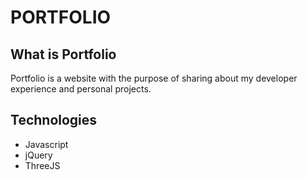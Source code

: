 # PORTFOLIO

<b><h2>What is Portfolio</h2></b>

Portfolio is a website with the purpose of sharing about my developer experience and personal projects.

<b><h2>Technologies</h2></b>
- Javascript
- jQuery
- ThreeJS
